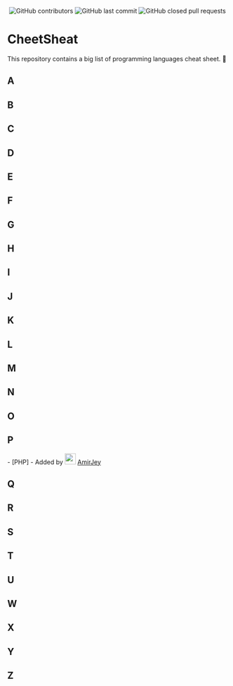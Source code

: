 <p>
<img alt="" src="https://img.shields.io/github/repo-size/AmirJey/CheatSheet">
<img alt="GitHub contributors" src="https://img.shields.io/github/contributors/AmirJey/CheatSheet">
<img alt="GitHub last commit" src="https://img.shields.io/github/last-commit/AmirJey/CheatSheet">
<img alt="GitHub closed pull requests" src="https://img.shields.io/github/issues-pr-closed/AmirJey/CheatSheet">
</p>

# CheetSheat
This repository contains a big list of programming languages cheat sheet. :rocket:

<h2>A</h2>

<h2>B</h2>

<h2>C</h2>

<h2>D</h2>

<h2>E</h2>

<h2>F</h2>

<h2>G</h2>

<h2>H</h2>

<h2>I</h2>

<h2>J</h2>

<h2>K</h2>

<h2>L</h2>

<h2>M</h2>

<h2>N</h2>

<h2>O</h2>

<h2>P</h2>
- [PHP] - Added by <img src="https://github.com/AmirJey.png?size=25" width="25" height="25"> <a href="https://github.com/AmirJey"> AmirJey </a>
<h2>Q</h2>

<h2>R</h2>

<h2>S</h2>

<h2>T</h2>

<h2>U</h2>

<h2>W</h2>

<h2>X</h2>

<h2>Y</h2>

<h2>Z</h2>
